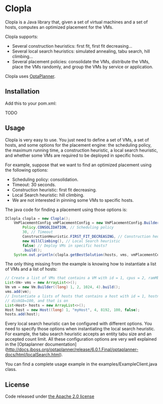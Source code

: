 # Clopla

Clopla is a Java library that, given a set of virtual machines and a set of hosts, computes an optimized 
placement for the VMs.

Clopla supports:
* Several construction heuristics: first fit, first fit decreasing...
* Several local search heuristics: simulated annealing, tabu search, hill climbing...
* Several placement policies: consolidate the VMs, distribute the VMs, place the VMs randomly, and group the VMs
by service or application.

Clopla uses [OptaPlanner](http://www.optaplanner.org/).

## Installation

Add this to your pom.xml:

TODO

## Usage

Clopla is very easy to use. You just need to define a set of VMs, a set of hosts, and some options for the 
placement engine: the scheduling policy, the maximum running time, a construction heuristic, a local search heuristic, 
and whether some VMs are required to be deployed in specific hosts.

For example, suppose that we want to find an optimized placement using the following options:
* Scheduling policy: consolidation.
* Timeout: 30 seconds.
* Construction heuristic: first fit decreasing.
* Local Search heuristic: hill climbing.
* We are not interested in pinning some VMs to specific hosts.

The java code for finding a placement using those options is:
```java
IClopla clopla = new Clopla();
    VmPlacementConfig vmPlacementConfig = new VmPlacementConfig.Builder(
        Policy.CONSOLIDATION, // Scheduling policy
        30, // Timeout
        ConstructionHeuristic.FIRST_FIT_DECREASING, // Construction heuristic
        new HillClimbing(), // Local Search heuristic
        false) // Deploy VMs in specific hosts?
        .build();
    System.out.println(clopla.getBestSolution(hosts, vms, vmPlacementConfig)); // get placement and print it
```
The only thing missing from the example is knowing how to instantiate a list of VMs and a list of hosts:
 ```java
 // Create a list of VMs that contains a VM with id = 1, cpus = 2, ramMb = 1024, and diskGb = 4
 List<Vm> vms = new ArrayList<>();
 Vm vm = new Vm.Builder((long) 1, 2, 1024, 4).build();
 vms.add(vm);
 // Instantiate a lists of hosts that contains a host with id = 1, hostname = myHost, cpus = 4, ramMb = 8192,
 // diskGb=100, and that is on
 List<Host> hosts = new ArrayList<>();
 Host host = new Host((long) 1, "myHost", 4, 8192, 100, false);
 hosts.add(host);
 ```

Every local search heuristic can be configured with different options. You need to specify those options when
instantiating the local search heuristic. For example, the tabu search heuristic accepts an entity tabu size and an
accepted count limit. All these configuration options are very well explained in the [Optaplanner documentation]
(http://docs.jboss.org/optaplanner/release/6.0.1.Final/optaplanner-docs/html/localSearch.html).

You can find a complete usage example in the examples/ExampleClient.java class.

## License

Code released under [the Apache 2.0 license](http://www.apache.org/licenses/LICENSE-2.0)